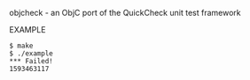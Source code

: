 objcheck - an ObjC port of the QuickCheck unit test framework

EXAMPLE

	$ make
	$ ./example 
	*** Failed!
	1593463117